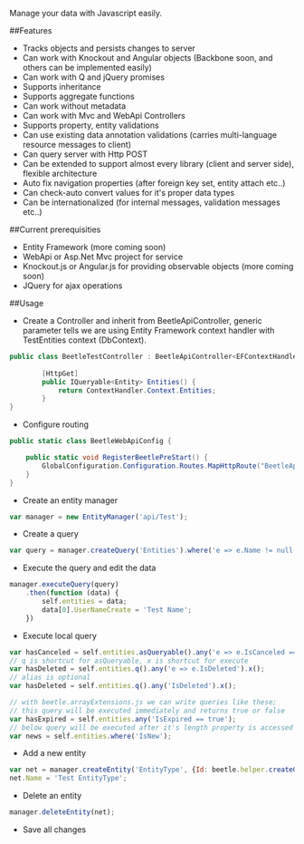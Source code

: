 Manage your data with Javascript easily.

##Features
* Tracks objects and persists changes to server
* Can work with Knockout and Angular objects (Backbone soon, and others can be implemented easily)
* Can work with Q and jQuery promises
* Supports inheritance
* Supports aggregate functions
* Can work without metadata
* Can work with Mvc and WebApi Controllers
* Supports property, entity validations
* Can use existing data annotation validations (carries multi-language resource messages to client)
* Can query server with Http POST
* Can be extended to support almost every library (client and server side), flexible architecture
* Auto fix navigation properties (after foreign key set, entity attach etc..)
* Can check-auto convert values for it's proper data types
* Can be internationalized (for internal messages, validation messages etc..)

##Current prerequisities
* Entity Framework (more coming soon)
* WebApi or Asp.Net Mvc project for service
* Knockout.js or Angular.js for providing observable objects (more coming soon)
* JQuery for ajax operations

##Usage
* Create a Controller and inherit from BeetleApiController, generic parameter tells we are using Entity Framework context handler with TestEntities context (DbContext).
```cs
public class BeetleTestController : BeetleApiController<EFContextHandler<TestEntities>> {
		
		[HttpGet]
		public IQueryable<Entity> Entities() {
			return ContextHandler.Context.Entities;
		}
}
```
* Configure routing
```cs
public static class BeetleWebApiConfig {

    public static void RegisterBeetlePreStart() {
        GlobalConfiguration.Configuration.Routes.MapHttpRoute("BeetleApi", "api/{controller}/{action}");
    }
}
```
* Create an entity manager
```javascript
var manager = new EntityManager('api/Test');
```
* Create a query
```javascript
var query = manager.createQuery('Entities').where('e => e.Name != null');
```
* Execute the query and edit the data
```javascript
manager.executeQuery(query)
    .then(function (data) {
        self.entities = data;
        data[0].UserNameCreate = 'Test Name';
    })
```
* Execute local query
```javascript
var hasCanceled = self.entities.asQueryable().any('e => e.IsCanceled == true').execute();
// q is shortcut for asQueryable, x is shortcut for execute
var hasDeleted = self.entities.q().any('e => e.IsDeleted').x();
// alias is optional
var hasDeleted = self.entities.q().any('IsDeleted').x();

// with beetle.arrayExtensions.js we can write queries like these;
// this query will be executed immediately and returns true or false
var hasExpired = self.entities.any('IsExpired == true');
// below query will be executed after it's length property is accessed (like LINQ GetEnumerator)
var news = self.entities.where('IsNew');
```
* Add a new entity
```javascript
var net = manager.createEntity('EntityType', {Id: beetle.helper.createGuid()});
net.Name = 'Test EntityType';
```
* Delete an entity
```javascript
manager.deleteEntity(net);
```
* Save all changes
```javascript
```

